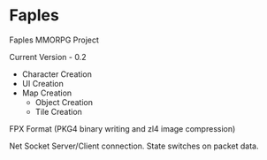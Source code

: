 # Faples
Faples MMORPG Project

Current Version - 0.2

- Character Creation
- UI Creation
- Map Creation
  - Object Creation
  - Tile Creation

FPX Format (PKG4 binary writing and zl4 image compression)

Net Socket Server/Client connection. State switches on packet data.

